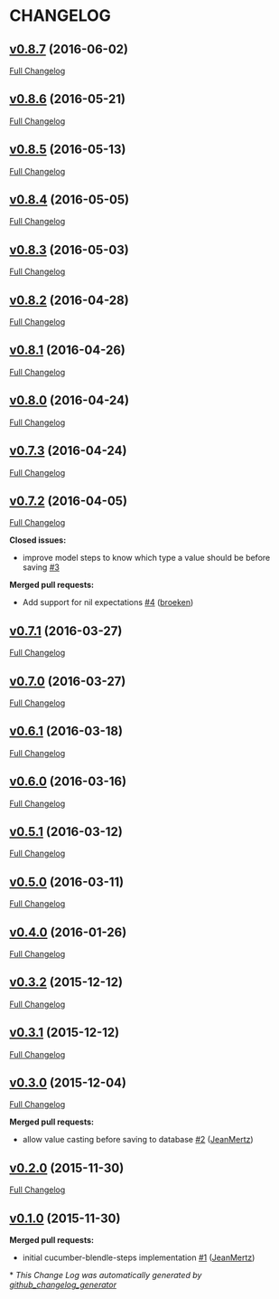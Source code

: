 # CHANGELOG

## [v0.8.7](https://github.com/blendle/cucumber-blendle-steps/tree/v0.8.7) (2016-06-02)
[Full Changelog](https://github.com/blendle/cucumber-blendle-steps/compare/v0.8.6...v0.8.7)

## [v0.8.6](https://github.com/blendle/cucumber-blendle-steps/tree/v0.8.6) (2016-05-21)
[Full Changelog](https://github.com/blendle/cucumber-blendle-steps/compare/v0.8.5...v0.8.6)

## [v0.8.5](https://github.com/blendle/cucumber-blendle-steps/tree/v0.8.5) (2016-05-13)
[Full Changelog](https://github.com/blendle/cucumber-blendle-steps/compare/v0.8.4...v0.8.5)

## [v0.8.4](https://github.com/blendle/cucumber-blendle-steps/tree/v0.8.4) (2016-05-05)
[Full Changelog](https://github.com/blendle/cucumber-blendle-steps/compare/v0.8.3...v0.8.4)

## [v0.8.3](https://github.com/blendle/cucumber-blendle-steps/tree/v0.8.3) (2016-05-03)
[Full Changelog](https://github.com/blendle/cucumber-blendle-steps/compare/v0.8.2...v0.8.3)

## [v0.8.2](https://github.com/blendle/cucumber-blendle-steps/tree/v0.8.2) (2016-04-28)
[Full Changelog](https://github.com/blendle/cucumber-blendle-steps/compare/v0.8.1...v0.8.2)

## [v0.8.1](https://github.com/blendle/cucumber-blendle-steps/tree/v0.8.1) (2016-04-26)
[Full Changelog](https://github.com/blendle/cucumber-blendle-steps/compare/v0.8.0...v0.8.1)

## [v0.8.0](https://github.com/blendle/cucumber-blendle-steps/tree/v0.8.0) (2016-04-24)
[Full Changelog](https://github.com/blendle/cucumber-blendle-steps/compare/v0.7.3...v0.8.0)

## [v0.7.3](https://github.com/blendle/cucumber-blendle-steps/tree/v0.7.3) (2016-04-24)
[Full Changelog](https://github.com/blendle/cucumber-blendle-steps/compare/v0.7.2...v0.7.3)

## [v0.7.2](https://github.com/blendle/cucumber-blendle-steps/tree/v0.7.2) (2016-04-05)
[Full Changelog](https://github.com/blendle/cucumber-blendle-steps/compare/v0.7.1...v0.7.2)

**Closed issues:**

- improve model steps to know which type a value should be before saving [\#3](https://github.com/blendle/cucumber-blendle-steps/issues/3)

**Merged pull requests:**

- Add support for nil expectations [\#4](https://github.com/blendle/cucumber-blendle-steps/pull/4) ([broeken](https://github.com/broeken))

## [v0.7.1](https://github.com/blendle/cucumber-blendle-steps/tree/v0.7.1) (2016-03-27)
[Full Changelog](https://github.com/blendle/cucumber-blendle-steps/compare/v0.7.0...v0.7.1)

## [v0.7.0](https://github.com/blendle/cucumber-blendle-steps/tree/v0.7.0) (2016-03-27)
[Full Changelog](https://github.com/blendle/cucumber-blendle-steps/compare/v0.6.1...v0.7.0)

## [v0.6.1](https://github.com/blendle/cucumber-blendle-steps/tree/v0.6.1) (2016-03-18)
[Full Changelog](https://github.com/blendle/cucumber-blendle-steps/compare/v0.6.0...v0.6.1)

## [v0.6.0](https://github.com/blendle/cucumber-blendle-steps/tree/v0.6.0) (2016-03-16)
[Full Changelog](https://github.com/blendle/cucumber-blendle-steps/compare/v0.5.1...v0.6.0)

## [v0.5.1](https://github.com/blendle/cucumber-blendle-steps/tree/v0.5.1) (2016-03-12)
[Full Changelog](https://github.com/blendle/cucumber-blendle-steps/compare/v0.5.0...v0.5.1)

## [v0.5.0](https://github.com/blendle/cucumber-blendle-steps/tree/v0.5.0) (2016-03-11)
[Full Changelog](https://github.com/blendle/cucumber-blendle-steps/compare/v0.4.0...v0.5.0)

## [v0.4.0](https://github.com/blendle/cucumber-blendle-steps/tree/v0.4.0) (2016-01-26)
[Full Changelog](https://github.com/blendle/cucumber-blendle-steps/compare/v0.3.2...v0.4.0)

## [v0.3.2](https://github.com/blendle/cucumber-blendle-steps/tree/v0.3.2) (2015-12-12)
[Full Changelog](https://github.com/blendle/cucumber-blendle-steps/compare/v0.3.1...v0.3.2)

## [v0.3.1](https://github.com/blendle/cucumber-blendle-steps/tree/v0.3.1) (2015-12-12)
[Full Changelog](https://github.com/blendle/cucumber-blendle-steps/compare/v0.3.0...v0.3.1)

## [v0.3.0](https://github.com/blendle/cucumber-blendle-steps/tree/v0.3.0) (2015-12-04)
[Full Changelog](https://github.com/blendle/cucumber-blendle-steps/compare/v0.2.0...v0.3.0)

**Merged pull requests:**

- allow value casting before saving to database [\#2](https://github.com/blendle/cucumber-blendle-steps/pull/2) ([JeanMertz](https://github.com/JeanMertz))

## [v0.2.0](https://github.com/blendle/cucumber-blendle-steps/tree/v0.2.0) (2015-11-30)
[Full Changelog](https://github.com/blendle/cucumber-blendle-steps/compare/v0.1.0...v0.2.0)

## [v0.1.0](https://github.com/blendle/cucumber-blendle-steps/tree/v0.1.0) (2015-11-30)
**Merged pull requests:**

- initial cucumber-blendle-steps implementation [\#1](https://github.com/blendle/cucumber-blendle-steps/pull/1) ([JeanMertz](https://github.com/JeanMertz))



\* *This Change Log was automatically generated by [github_changelog_generator](https://github.com/skywinder/Github-Changelog-Generator)*
